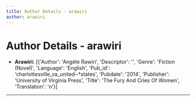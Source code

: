 ```yaml
---
title: Author Details - arawiri
author: arawiri
---
```


# Author Details - arawiri

<ul>
    <li><strong>Arawiri:</strong> [{'Author': 'Angèle Rawiri', 'Descriptor': '', 'Genre': 'Fiction (Novel)', 'Language': 'English', 'Pub_id': 'charlottesville_va_united¬†states', 'Pubdate': '2014', 'Publisher': 'University of Virginia Press', 'Title': 'The Fury And Cries Of Women', 'Translation': 'n'}]</li>
</ul>
<hr>